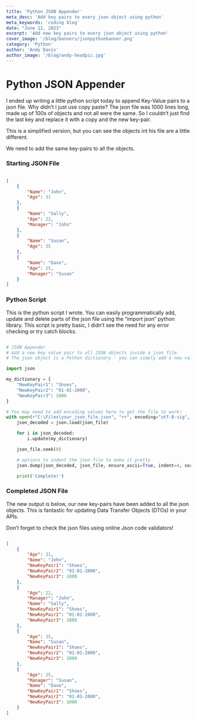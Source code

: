 ```yaml
---
title: 'Python JSON Appender'
meta_desc: 'Add key pairs to every json object using python'
meta_keywords: 'coding blog'
date: "June 12, 2023"
excerpt: 'Add new key pairs to every json object using python'
cover_image: '/blog/banners/jsonpythonbanner.png'
category: 'Python'
author: 'Andy Davis'
author_image: '/blog/andy-headpic.jpg'
---
```


# Python JSON Appender

I ended up writing a little python script today to append Key-Value pairs to a json file. Why didn’t I just use copy paste? The json file was 1000 lines long, made up of 100s of objects and not all were the same. So I couldn’t just find the last key and replace it with a copy and the new key-pair.

This is a simplified version, but you can see the objects int his file are a little different.

We need to add the same key-pairs to all the objects.


### Starting JSON File
```json

[
	{
		"Name": "John",
		"Age": 31
	}, 
	{
		"Name": "Sally",
		"Age": 22,
		"Manager": "John"
	}, 
	{
		"Name": "Susan",
		"Age": 35
	}, 
	{
		"Name": "Dave",
		"Age": 25,
		"Manager": "Susan"
	}
]

```


### Python Script
This is the python script I wrote. You can easily programmatically add, update and delete parts of the json file using the “import json” python library. This script is pretty basic, I didn’t see the need for any error checking or try catch blocks.

```python

# JSON Appender
# Add a new key value pair to all JSON objects inside a json file.
# The json object is a Python dictionary - you can simply add a new value to that, then re-encode and rewrite the file.

import json

my_dictionary = {
    "NewKeyPair1": "Shoes",
    "NewKeyPair2": "01-01-2000",
    "NewKeyPair3": 1000
}

# You may need to add encoding values here to get the file to work!
with open(r"C:\Files\your_json_file.json", "r+", encoding="utf-8-sig", errors="ignore") as json_file:
    json_decoded = json.load(json_file)

    for i in json_decoded:
        i.update(my_dictionary)

    json_file.seek(0)

    # options to indent the json file to make it pretty
    json.dump(json_decoded, json_file, ensure_ascii=True, indent=4, sort_keys=True)

    print('Complete!')


```


### Completed JSON File
The new output is below, our new key-pairs have been added to all the json objects.
This is fantastic for updating Data Transfer Objects (DTOs) in your APIs.

Don’t forget to check the json files using online Json code validators!

```json

[
    {
        "Age": 31,
        "Name": "John",
        "NewKeyPair1": "Shoes",
        "NewKeyPair2": "01-01-2000",
        "NewKeyPair3": 1000
    },
    {
        "Age": 22,
        "Manager": "John",
        "Name": "Sally",
        "NewKeyPair1": "Shoes",
        "NewKeyPair2": "01-01-2000",
        "NewKeyPair3": 1000
    },
    {
        "Age": 35,
        "Name": "Susan",
        "NewKeyPair1": "Shoes",
        "NewKeyPair2": "01-01-2000",
        "NewKeyPair3": 1000
    },
    {
        "Age": 25,
        "Manager": "Susan",
        "Name": "Dave",
        "NewKeyPair1": "Shoes",
        "NewKeyPair2": "01-01-2000",
        "NewKeyPair3": 1000
    }
]
```
